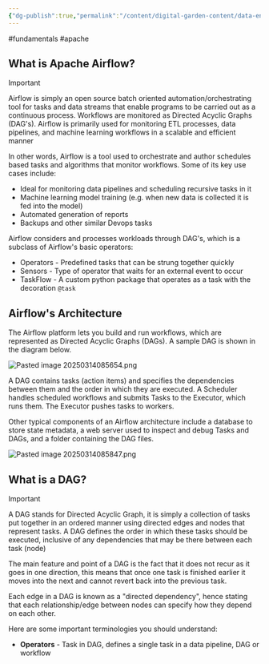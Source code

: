 ```yaml
---
{"dg-publish":true,"permalink":"/content/digital-garden-content/data-engineering-content/apache-airflow/"}
---
```


#fundamentals #apache

## What is Apache Airflow?

>[!important]
>Airflow is simply an open source batch oriented automation/orchestrating tool for tasks and data streams that enable programs to be carried out as a continuous process. Workflows are monitored as Directed Acyclic Graphs (DAG's). Airflow is primarily used for monitoring ETL processes, data pipelines, and machine learning workflows in a scalable and efficient manner 

In other words, Airflow is a tool used to orchestrate and author schedules based tasks and algorithms that monitor workflows. Some of its key use cases include:

- Ideal for monitoring data pipelines and scheduling recursive tasks in it
- Machine learning model training (e.g. when new data is collected it is fed into the model)
- Automated generation of reports
- Backups and other similar Devops tasks

Airflow considers and processes workloads through DAG's, which is a subclass of Airflow's basic operators:

- Operators - Predefined tasks that can be strung together quickly 
- Sensors - Type of operator that waits for an external event to occur
- TaskFlow - A custom python package that operates as a task with the decoration `@task`

## Airflow's Architecture

The Airflow platform lets you build and run workflows, which are represented as Directed Acyclic Graphs (DAGs). A sample DAG is shown in the diagram below.

![Pasted image 20250314085654.png](/img/user/pngs/Pasted%20image%2020250314085654.png)

A DAG contains tasks (action items) and specifies the dependencies between them and the order in which they are executed. A Scheduler handles scheduled workflows and submits Tasks to the Executor, which runs them. The Executor pushes tasks to workers.

Other typical components of an Airflow architecture include a database to store state metadata, a web server used to inspect and debug Tasks and DAGs, and a folder containing the DAG files.

![Pasted image 20250314085847.png](/img/user/pngs/Pasted%20image%2020250314085847.png)

## What is a DAG?

>[!important]
>A DAG stands for Directed Acyclic Graph, it is simply a collection of tasks put together in an ordered manner using directed edges and nodes that represent tasks. A DAG defines the order in which these tasks should be executed, inclusive of any dependencies that may be there between each task (node)

The main feature and point of a DAG is the fact that it does not recur as it goes in one direction, this means that once one task is finished earlier it moves into the next and cannot revert back into the previous task.

Each edge in a DAG is known as a "directed dependency", hence stating that each relationship/edge between nodes can specify how they depend on each other.

Here are some important terminologies you should understand:

- **Operators** - Task in DAG, defines a single task in a data pipeline, DAG or workflow
